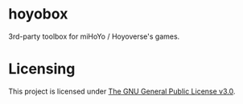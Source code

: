 # hoyobox

3rd-party toolbox for miHoYo / Hoyoverse's games.

# Licensing

This project is licensed under [The GNU General Public License v3.0](https://www.gnu.org/licenses/gpl-3.0.html).
